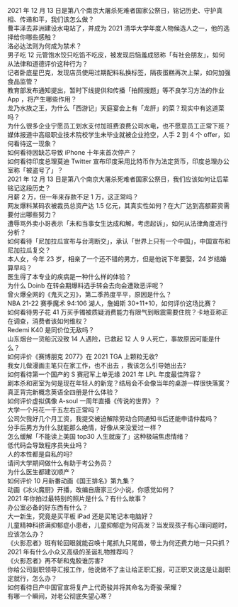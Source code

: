 2021 年 12 月 13 日是第八个南京大屠杀死难者国家公祭日，铭记历史、守护真相、传递和平，我们该怎么做？  
曹丰泽去非洲建设水电站了，并成为 2021 清华大学年度人物候选人之一，他的选择给你哪些感触？  
洛必达法则为何成为禁术？  
男子吃 12 元管饱水饺只吃馅不吃皮，被发现后恼羞成怒称「有社会朋友」，如何从法律和道德评价这种行为？  
记者卧底星巴克，发现店员使用过期配料私换标签，隔夜蛋糕再次上架，如何加强食品监管？  
教育部发布通知提出，暂时下线提供和传播「拍照搜题」等不良学习方法的作业 App ，将产生哪些作用？  
龙乃水族之王，为什么「西游记」天庭宴会上有「龙肝」的菜？现实中有这道菜吗？  
为什么很多企业宁愿员工划水支付加班费浪费公司水电，也不愿意员工正常下班？  
媒体报道中高级职业技术院校学生未毕业就被企业抢空，人手 2 到 4 个 offer，如何看待这一现象？  
如何看待因缺芯导致 iPhone 十年来首次停产？  
如何看待印度总理莫迪 Twitter 宣布印度采用比特币作为法定货币，印度总理办公室称「被盗号了」？  
2021 年 12 月 13 日是第八个南京大屠杀死难者国家公祭日，我们应该如何让后辈铭记这段历史？  
月薪  2 万，但一年来存款不足 1 万，这正常吗？  
网友爆料某码农被裁员总资产达 1.5 亿元，其真实性如何？在大厂达到高额薪资需要付出哪些努力？  
遭辱骂外卖小哥表示「未和当事女生达成和解，考虑起诉」，如何从法律角度进行分析？  
如何看待「尼加拉瓜宣布与台湾断交」，承认「世界上只有一个中国」，中国宣布和尼加拉瓜复交？  
本人女，今年 23 岁，相亲了一个还不错的男方，但是他说下年要娶，24 岁结婚算早吗？  
医生得了本专业的疾病是一种什么样的体验？  
为什么 Doinb 在转会期爆料选手转会去向会遭致恶评呢？  
曾火爆全网的《鬼灭之刃》，第二季热度平平，原因是什么？  
NBA 21-22 赛季魔术 94:106 湖人，詹姆斯 30+11+10，如何评价这场比赛？  
如何看待男子花 41 万买手镯被质疑消费能力有限气到眼震需要住院？卡地亚称正在调查，消费者该如何维权？  
Redemi K40 是同价位无敌吗？  
山东烟台一货船沉没致 14 人遇险，已救起 12 人 9 人死亡，事故原因可能是什么？  
如何评价《赛博朋克 2077》在 2021 TGA 上颗粒无收?  
我女儿做漫画主笔只在家工作，也不出去 ，我该怎么引导她出去?  
如何看待第一个国产的 S 赛冠军上单无缘 2021 年 LPL 年度最佳阵容？  
剧本杀和密室为何是现在年轻人的新宠？结局会不会像当年的桌游一样很快落寞？  
真正背完新概念英语全四册是什么体验？  
如何评价虚拟偶像 A-soul 一周年直播《传说的世界》？  
大学一个月花一千五左右正常吗？  
公司欠我好几个月工资，我提交被迫解除劳动合同通知书后还能申请仲裁吗？  
分手后男方为什么就能那么绝情，好像从来没爱过一样？  
怎么缓解「不能读上美国 top30 人生就废了」这种极端焦虑情绪？  
低代码会导致程序员失业吗？  
人的本性都是自私的吗?  
请问大学期间做什么有助于考公务员？  
为什么医生都建议顺产？  
如何评价 10 月新番动画《国王排名》第九集？  
动画《冰火魔厨》开播，改编自唐家三少小说，你感觉如何？  
2021 年你拍过最特别的照片是什么？有什么故事？  
办公室必备的好东西有什么？  
大一新生，究竟是买平板 iPad 还是买笔记本电脑好？  
儿童精神科挤满抑郁症小患者，儿童抑郁症为何高发？当发现孩子有心理问题时，应该怎么办？  
《火影忍者》斑有轮回眼就能召唤十尾抓九只尾兽，带土为何还费力地一只只抓？  
2021 年有什么小众又高级的圣诞礼物推荐吗？  
《火影忍者》再不斩和鬼鲛谁厉害?  
你给公司副职领导汇报工作，他说做不了主让给正职汇报，可正职又说这是让副职定就行，怎么办？  
如何看待日产中国官宣将复产上代奇骏并将其命名为奇骏·荣耀？  
有哪一个瞬间，对老公彻底失望心寒？  
